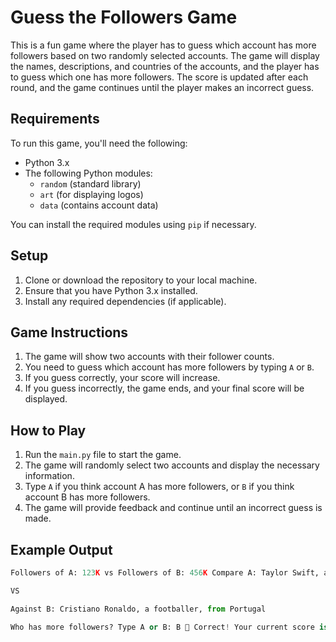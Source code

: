 # Guess the Followers Game

This is a fun game where the player has to guess which account has more followers based on two randomly selected accounts. The game will display the names, descriptions, and countries of the accounts, and the player has to guess which one has more followers. The score is updated after each round, and the game continues until the player makes an incorrect guess.

## Requirements

To run this game, you'll need the following:

- Python 3.x
- The following Python modules:
  - `random` (standard library)
  - `art` (for displaying logos)
  - `data` (contains account data)

You can install the required modules using `pip` if necessary.

## Setup

1. Clone or download the repository to your local machine.
2. Ensure that you have Python 3.x installed.
3. Install any required dependencies (if applicable).

## Game Instructions

1. The game will show two accounts with their follower counts.
2. You need to guess which account has more followers by typing `A` or `B`.
3. If you guess correctly, your score will increase.
4. If you guess incorrectly, the game ends, and your final score will be displayed.

## How to Play

1. Run the `main.py` file to start the game.
2. The game will randomly select two accounts and display the necessary information.
3. Type `A` if you think account A has more followers, or `B` if you think account B has more followers.
4. The game will provide feedback and continue until an incorrect guess is made.

## Example Output
```python
Followers of A: 123K vs Followers of B: 456K Compare A: Taylor Swift, a singer, from the USA

VS

Against B: Cristiano Ronaldo, a footballer, from Portugal

Who has more followers? Type A or B: B 🎉 Correct! Your current score is 1.

